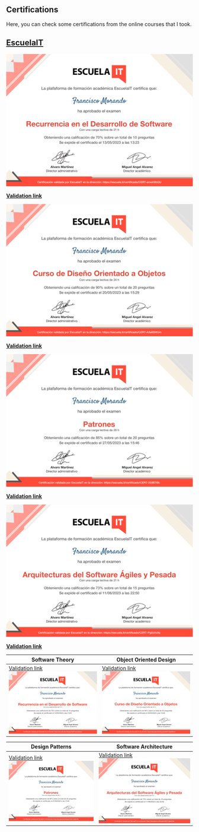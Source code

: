 ## Certifications

Here, you can check some certifications from the online courses that I took.

## [EscuelaIT](https://escuela.it/)

![Validation link](docs/certifications/CERT-amoH9hQU.png)

**[Validation link](https://escuela.it/certificado/CERT-amoH9hQU)**

![Validation link](docs/certifications/CERT-A3a6SWUm.png)

**[Validation link](https://escuela.it/certificado/CERT-amoH9hQU)**

![Validation link](docs/certifications/CERT-253B7I9k.png)

**[Validation link](https://escuela.it/certificado/CERT-amoH9hQU)**



![Validation link](docs/certifications/CERT-Pg0zXv9q.png)

**[Validation link](https://escuela.it/certificado/CERT-amoH9hQU)**


|Software Theory |Object Oriented Design|
|---|---|
| [Validation link](https://escuela.it/certificado/CERT-amoH9hQU) ![Theory certification](docs/certifications/CERT-amoH9hQU.png) | [Validation link](https://escuela.it/certificado/CERT-A3a6SWUm) ![OOD certification](docs/certifications/CERT-A3a6SWUm.png)|

|Design Patterns|Software Architecture|
|---|---|
| [Validation link](https://escuela.it/certificado/CERT-253B7I9k) ![app screenshot](docs/certifications/CERT-253B7I9k.png) | [Validation link](https://escuela.it/certificado/CERT-Pg0zXv9q) ![app screenshot](docs/certifications/CERT-Pg0zXv9q.png)|

